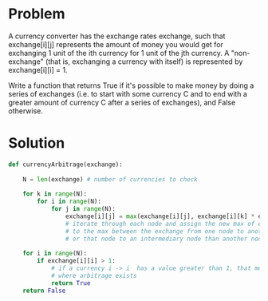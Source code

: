 # Problem
A currency converter has the exchange rates exchange, such that exchange[i][j] represents the amount of money you would get for exchanging 1 unit of the ith currency for 1 unit of the jth currency. A "non-exchange" (that is, exchanging a currency with itself) is represented by exchange[i][i] = 1.

Write a function that returns True if it's possible to make money by doing a series of exchanges (i.e. to start with some currency C and to end with a greater amount of currency C after a series of exchanges), and False otherwise.

# Solution
```python
def currencyArbitrage(exchange):
    
    N = len(exchange) # number of currencies to check
    
    for k in range(N):
        for i in range(N):
            for j in range(N):
                exchange[i][j] = max(exchange[i][j], exchange[i][k] * exchange[k][j])
                # iterate through each node and assign the new max of each currency exchange
                # to the max between the exchange from one node to another i -> j
                # or that node to an intermediary node than another node i -> k -> j
    
    for i in range(N):
        if exchange[i][i] > 1:
            # if a currency i -> i  has a value greater than 1, that means that a path was found
            # where arbitrage exists
            return True
    return False    
```
